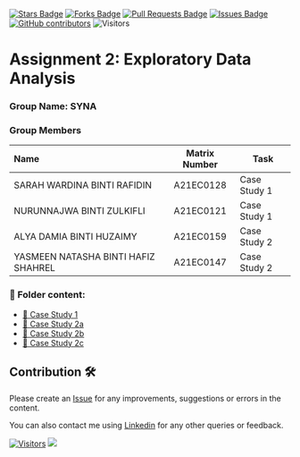 <a href="https://github.com/drshahizan/HPDP/stargazers"><img src="https://img.shields.io/github/stars/drshahizan/HPDP" alt="Stars Badge"/></a>
<a href="https://github.com/drshahizan/HPDP/network/members"><img src="https://img.shields.io/github/forks/drshahizan/HPDP" alt="Forks Badge"/></a>
<a href="https://github.com/drshahizan/HPDP/pulls"><img src="https://img.shields.io/github/issues-pr/drshahizan/HPDP" alt="Pull Requests Badge"/></a>
<a href="https://github.com/drshahizan/HPDP"><img src="https://img.shields.io/github/issues/drshahizan/HPDP" alt="Issues Badge"/></a>
<a href="https://github.com/drshahizan/HPDP/graphs/contributors"><img alt="GitHub contributors" src="https://img.shields.io/github/contributors/drshahizan/HPDP?color=2b9348"></a>
![Visitors](https://api.visitorbadge.io/api/visitors?path=https%3A%2F%2Fgithub.com%2Fdrshahizan%2FHPDP&labelColor=%23d9e3f0&countColor=%23697689&style=flat)

# Assignment 2: Exploratory Data Analysis 

### Group Name: SYNA
### Group Members

| Name                                     | Matrix Number | Task |
| :---------------------------------------- | :-------------: | ------------- |
| SARAH WARDINA BINTI RAFIDIN | A21EC0128 | Case Study 1  
| NURUNNAJWA BINTI ZULKIFLI | A21EC0121 | Case Study 1
| ALYA DAMIA BINTI HUZAIMY | A21EC0159 | Case Study 2
| YASMEEN NATASHA BINTI HAFIZ SHAHREL | A21EC0147 | Case Study 2

### 📂 Folder content:
* [📖 Case Study 1](https://github.com/drshahizan/Python_EDA/blob/main/assignment/ass2/hpdp/SYNA/casestudy1/SYNA_CASESTUDY1.ipynb)
* [📖 Case Study 2a](https://github.com/drshahizan/Python_EDA/blob/main/assignment/ass2/hpdp/SYNA/casestudy2a/SYNA_CASESTUDY2_a_.ipynb)
* [📖 Case Study 2b](https://github.com/drshahizan/Python_EDA/blob/main/assignment/ass2/hpdp/SYNA/casestudy2b/SYNA_CASESTUDY2b_.ipynb)
* [📖 Case Study 2c](https://github.com/drshahizan/Python_EDA/blob/main/assignment/ass2/hpdp/SYNA/casestudy2c/SYNA_CASESTUDY2_c.ipynb)

## Contribution 🛠️
Please create an [Issue](https://github.com/drshahizan/HPDP/issues) for any improvements, suggestions or errors in the content.

You can also contact me using [Linkedin](https://www.linkedin.com/in/drshahizan/) for any other queries or feedback.

[![Visitors](https://api.visitorbadge.io/api/visitors?path=https%3A%2F%2Fgithub.com%2Fdrshahizan&labelColor=%23697689&countColor=%23555555&style=plastic)](https://visitorbadge.io/status?path=https%3A%2F%2Fgithub.com%2Fdrshahizan)
![](https://hit.yhype.me/github/profile?user_id=81284918)
